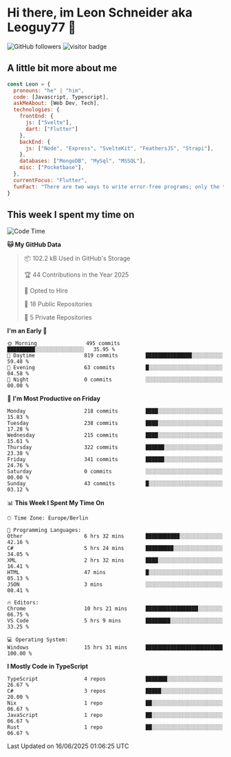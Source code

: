 # Hi there, im Leon Schneider aka Leoguy77 👋

![GitHub followers](https://img.shields.io/github/followers/leoguy77.svg?style=social&label=Followers) ![visitor badge](https://vbr.nathanchung.dev/badge?page_id=Leoguy77)

## A little bit more about me

```javascript
const Leon = {
  pronouns: "he" | "him",
  code: [Javascript, Typescript],
  askMeAbout: [Web Dev, Tech],
  technologies: {
    frontEnd: {
      js: ["Svelte"],
      dart: ["Flutter"]
    },
    backEnd: {
      js: ["Node", "Express", "SvelteKit", "FeathersJS", "Strapi"],
    },
    databases: ["MongoDB", "MySql", "MSSQL"],
    misc: ["Pocketbase"],
  },
  currentFocus: "Flutter",
  funFact: "There are two ways to write error-free programs; only the third one works"
}
```

## This week I spent my time on

<!--START_SECTION:waka-->
![Code Time](http://img.shields.io/badge/Code%20Time-585%20hrs%205%20mins-blue)

**🐱 My GitHub Data** 

> 📦 102.2 kB Used in GitHub's Storage 
 > 
> 🏆 44 Contributions in the Year 2025
 > 
> 💼 Opted to Hire
 > 
> 📜 18 Public Repositories 
 > 
> 🔑 5 Private Repositories 
 > 
**I'm an Early 🐤** 

```text
🌞 Morning                495 commits         █████████░░░░░░░░░░░░░░░░   35.95 % 
🌆 Daytime                819 commits         ███████████████░░░░░░░░░░   59.48 % 
🌃 Evening                63 commits          █░░░░░░░░░░░░░░░░░░░░░░░░   04.58 % 
🌙 Night                  0 commits           ░░░░░░░░░░░░░░░░░░░░░░░░░   00.00 % 
```
📅 **I'm Most Productive on Friday** 

```text
Monday                   218 commits         ████░░░░░░░░░░░░░░░░░░░░░   15.83 % 
Tuesday                  238 commits         ████░░░░░░░░░░░░░░░░░░░░░   17.28 % 
Wednesday                215 commits         ████░░░░░░░░░░░░░░░░░░░░░   15.61 % 
Thursday                 322 commits         ██████░░░░░░░░░░░░░░░░░░░   23.38 % 
Friday                   341 commits         ██████░░░░░░░░░░░░░░░░░░░   24.76 % 
Saturday                 0 commits           ░░░░░░░░░░░░░░░░░░░░░░░░░   00.00 % 
Sunday                   43 commits          █░░░░░░░░░░░░░░░░░░░░░░░░   03.12 % 
```


📊 **This Week I Spent My Time On** 

```text
🕑︎ Time Zone: Europe/Berlin

💬 Programming Languages: 
Other                    6 hrs 32 mins       ███████████░░░░░░░░░░░░░░   42.16 % 
C#                       5 hrs 24 mins       █████████░░░░░░░░░░░░░░░░   34.85 % 
XML                      2 hrs 32 mins       ████░░░░░░░░░░░░░░░░░░░░░   16.41 % 
HTML                     47 mins             █░░░░░░░░░░░░░░░░░░░░░░░░   05.13 % 
JSON                     3 mins              ░░░░░░░░░░░░░░░░░░░░░░░░░   00.41 % 

🔥 Editors: 
Chrome                   10 hrs 21 mins      █████████████████░░░░░░░░   66.75 % 
VS Code                  5 hrs 9 mins        ████████░░░░░░░░░░░░░░░░░   33.25 % 

💻 Operating System: 
Windows                  15 hrs 31 mins      █████████████████████████   100.00 % 
```

**I Mostly Code in TypeScript** 

```text
TypeScript               4 repos             ███████░░░░░░░░░░░░░░░░░░   26.67 % 
C#                       3 repos             █████░░░░░░░░░░░░░░░░░░░░   20.00 % 
Nix                      1 repo              ██░░░░░░░░░░░░░░░░░░░░░░░   06.67 % 
JavaScript               1 repo              ██░░░░░░░░░░░░░░░░░░░░░░░   06.67 % 
Rust                     1 repo              ██░░░░░░░░░░░░░░░░░░░░░░░   06.67 % 
```




 Last Updated on 16/06/2025 01:06:25 UTC
<!--END_SECTION:waka-->
